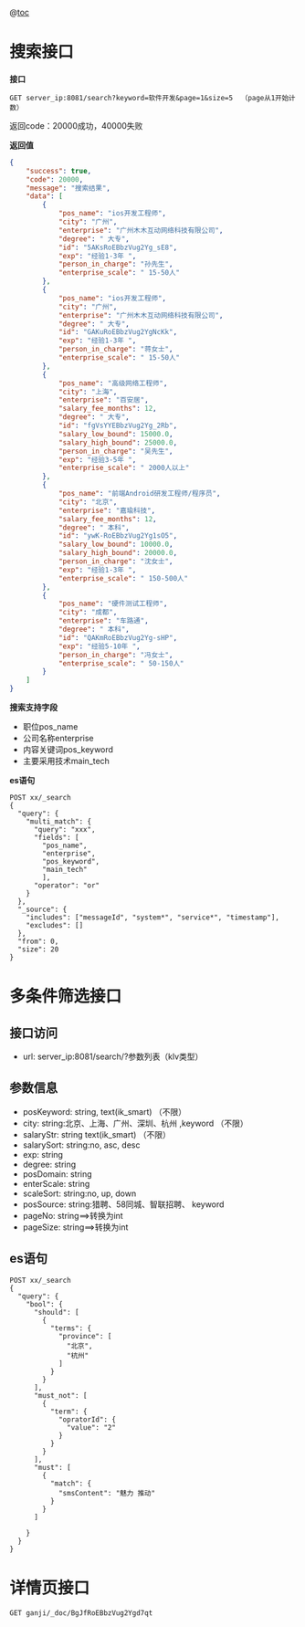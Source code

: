 @[toc](接口文档)

# 搜索接口

**接口**

```
GET server_ip:8081/search?keyword=软件开发&page=1&size=5  （page从1开始计数）
```

返回code：20000成功，40000失败

**返回值**

```json
{
    "success": true,
    "code": 20000,
    "message": "搜索结果",
    "data": [
        {
            "pos_name": "ios开发工程师",
            "city": "广州",
            "enterprise": "广州木木互动网络科技有限公司",
            "degree": " 大专",
            "id": "5AKsRoEBbzVug2Yg_sE8",
            "exp": "经验1-3年 ",
            "person_in_charge": "孙先生",
            "enterprise_scale": " 15-50人"
        },
        {
            "pos_name": "ios开发工程师",
            "city": "广州",
            "enterprise": "广州木木互动网络科技有限公司",
            "degree": " 大专",
            "id": "GAKuRoEBbzVug2YgNcKk",
            "exp": "经验1-3年 ",
            "person_in_charge": "蒋女士",
            "enterprise_scale": " 15-50人"
        },
        {
            "pos_name": "高级网络工程师",
            "city": "上海",
            "enterprise": "百安居",
            "salary_fee_months": 12,
            "degree": " 大专",
            "id": "fgVsYYEBbzVug2Yg_2Rb",
            "salary_low_bound": 15000.0,
            "salary_high_bound": 25000.0,
            "person_in_charge": "吴先生",
            "exp": "经验3-5年 ",
            "enterprise_scale": " 2000人以上"
        },
        {
            "pos_name": "前端Android研发工程师/程序员",
            "city": "北京",
            "enterprise": "嘉瑜科技",
            "salary_fee_months": 12,
            "degree": " 本科",
            "id": "ywK-RoEBbzVug2Yg1sO5",
            "salary_low_bound": 10000.0,
            "salary_high_bound": 20000.0,
            "person_in_charge": "沈女士",
            "exp": "经验1-3年 ",
            "enterprise_scale": " 150-500人"
        },
        {
            "pos_name": "硬件测试工程师",
            "city": "成都",
            "enterprise": "车路通",
            "degree": " 本科",
            "id": "QAKmRoEBbzVug2Yg-sHP",
            "exp": "经验5-10年 ",
            "person_in_charge": "冯女士",
            "enterprise_scale": " 50-150人"
        }
    ]
}
```



**搜索支持字段**

- 职位pos_name
- 公司名称enterprise
- 内容关键词pos_keyword
- 主要采用技术main_tech

**es语句**

```
POST xx/_search
{
  "query": {
    "multi_match": {
      "query": "xxx",
      "fields": [
        "pos_name",
        "enterprise",
        "pos_keyword",
        "main_tech"    
        ],
      "operator": "or"
    }
  },
  "_source": {
    "includes": ["messageId", "system*", "service*", "timestamp"],
    "excludes": []
  },
  "from": 0, 
  "size": 20 
}
```



# 多条件筛选接口
## 接口访问
- url: server_ip:8081/search/?参数列表（klv类型）

## 参数信息
* posKeyword:      string, text(ik_smart)  （不限）
* city:            string:北京、上海、广州、深圳、杭州 ,keyword  （不限）
* salaryStr:       string text(ik_smart)               （不限）
* salarySort:      string:no, asc, desc
* exp:             string
* degree:          string
* posDomain:       string
* enterScale:      string
* scaleSort:       string:no, up, down
* posSource:       string:猎聘、58同城、智联招聘、    keyword
* pageNo:          string==>转换为int
* pageSize:        string==>转换为int



## es语句

```
POST xx/_search
{
  "query": {
    "bool": {
      "should": [
        {
          "terms": {
            "province": [
              "北京",
              "杭州"
            ]
          }
        }
      ],
      "must_not": [
        {
          "term": {
            "opratorId": {
              "value": "2"
            }
          }
        }
      ],
      "must": [
        {
          "match": {
            "smsContent": "魅力 推动"
          }
        }
      ]
      
    }
  }
}

```

# 详情页接口

```
GET ganji/_doc/BgJfRoEBbzVug2Ygd7qt
```


